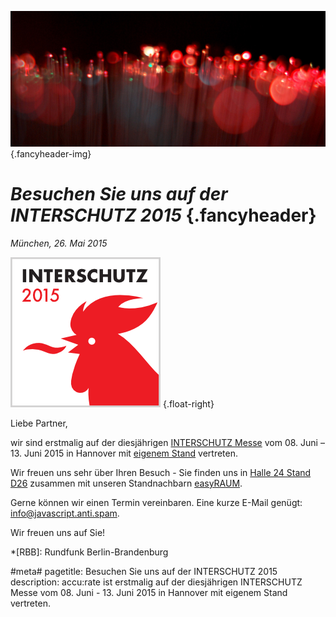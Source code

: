 ![](/img/accurate-bild-start.jpg) {.fancyheader-img}
# *Besuchen Sie uns auf der INTERSCHUTZ&nbsp;2015* {.fancyheader}

*München, 26. Mai 2015*

[![Interschutz 2015 Logo](/img/associates/interschutz-2015.png)](http://www.interschutz.de/aussteller/accurate/U373259 "accu:rate auf der INTERSCHUTZ") {.float-right}

Liebe Partner,

wir sind erstmalig auf der diesjährigen [INTERSCHUTZ Messe](http://www.interschutz.de/aussteller/accurate/U373259 "accu:rate auf der INTERSCHUTZ") vom 08. Juni &ndash; 13. Juni 2015 in Hannover mit [eigenem Stand](http://www.interschutz.de/aussteller/accurate/U373259 "accu:rate auf der INTERSCHUTZ") vertreten.

Wir freuen uns sehr über Ihren Besuch - Sie finden uns in [Halle 24 Stand D26](http://www.interschutz.de/dynmaps_is15/map?lang=DE&exhibitor=U373259 "Online-Hallenplan") zusammen mit unseren Standnachbarn [easyRAUM](http://easyraum.de/).

Gerne können wir einen Termin vereinbaren. Eine kurze E-Mail genügt:
<span class="mailadresse" data-to="info">info@javascript.anti.spam</span>.

Wir freuen uns auf Sie!


*[RBB]: Rundfunk Berlin-Brandenburg

#meta#
pagetitle: Besuchen Sie uns auf der INTERSCHUTZ 2015
description: accu:rate ist erstmalig auf der diesjährigen INTERSCHUTZ Messe vom 08. Juni - 13. Juni 2015 in Hannover mit eigenem Stand vertreten.


